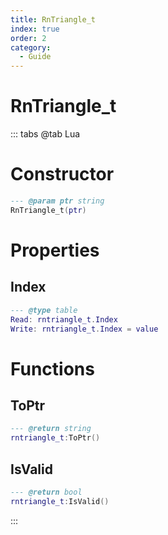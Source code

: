 ```yaml
---
title: RnTriangle_t
index: true
order: 2
category:
  - Guide
---
```


# RnTriangle_t

::: tabs
@tab Lua
# Constructor
```lua
--- @param ptr string
RnTriangle_t(ptr)
```
# Properties
## Index 
```lua
--- @type table
Read: rntriangle_t.Index
Write: rntriangle_t.Index = value
```
# Functions
## ToPtr
```lua
--- @return string
rntriangle_t:ToPtr()
```
## IsValid
```lua
--- @return bool
rntriangle_t:IsValid()
```

:::